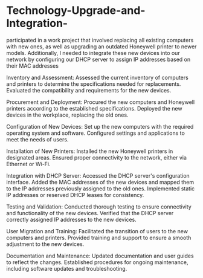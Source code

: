 # Technology-Upgrade-and-Integration-
participated in a work project that involved replacing all existing computers with new ones, as well as upgrading an outdated Honeywell printer to newer models. Additionally, I needed to integrate these new devices into our network by configuring our DHCP server to assign IP addresses based on their MAC addresses

Inventory and Assessment:
Assessed the current inventory of computers and printers to determine the specifications needed for replacements.
Evaluated the compatibility and requirements for the new devices.


Procurement and Deployment:
Procured the new computers and Honeywell printers according to the established specifications.
Deployed the new devices in the workplace, replacing the old ones.

Configuration of New Devices:
Set up the new computers with the required operating system and software.
Configured settings and applications to meet the needs of users.

Installation of New Printers:
Installed the new Honeywell printers in designated areas.
Ensured proper connectivity to the network, either via Ethernet or Wi-Fi.

Integration with DHCP Server:
Accessed the DHCP server's configuration interface.
Added the MAC addresses of the new devices and mapped them to the IP addresses previously assigned to the old ones.
Implemented static IP addresses or reserved DHCP leases for consistency.

Testing and Validation:
Conducted thorough testing to ensure connectivity and functionality of the new devices.
Verified that the DHCP server correctly assigned IP addresses to the new devices.

User Migration and Training:
Facilitated the transition of users to the new computers and printers.
Provided training and support to ensure a smooth adjustment to the new devices.

Documentation and Maintenance:
Updated documentation and user guides to reflect the changes.
Established procedures for ongoing maintenance, including software updates and troubleshooting.
